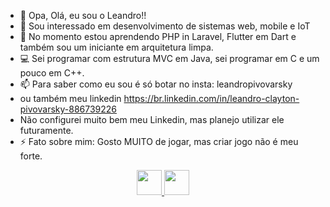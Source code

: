 - 👋 Opa, Olá, eu sou o Leandro!!
- 👀 Sou interessado em desenvolvimento de sistemas web, mobile e IoT
- 🌱 No momento estou aprendendo PHP in Laravel, Flutter em Dart e também sou um iniciante em arquitetura limpa.
- 💻 Sei programar com estrutura MVC em Java, sei programar em C e um pouco em C++.
- 📫 Para saber como eu sou é só botar no insta: leandropivovarsky
- ou também meu linkedin https://br.linkedin.com/in/leandro-clayton-pivovarsky-886739226
- Não configurei muito bem meu Linkedin, mas planejo utilizar ele futuramente.
- ⚡ Fato sobre mim: Gosto MUITO de jogar, mas criar jogo não é meu forte.

<div align="center">
  <a href="https://github.com/LeandroClaytonPivovarsky">
  <img width="40vw" src="https://github-readme-stats.vercel.app/api?username=LeandroClaytonPivovarsky&show_icons=true&theme=dark&include_all_commits=true&count_private=true"/>
  <img width="40vw" src="https://github-readme-stats.vercel.app/api/top-langs/?username=LeandroClaytonPivovarsky&layout=compact&langs_count=7&theme=dark"/>
</div>

<!---
LeandroClaytonPivovarsky/LeandroClaytonPivovarsky is a ✨ special ✨ repository because its `README.md` (this file) appears on your GitHub profile.
You can click the Preview link to take a look at your changes.
--->
